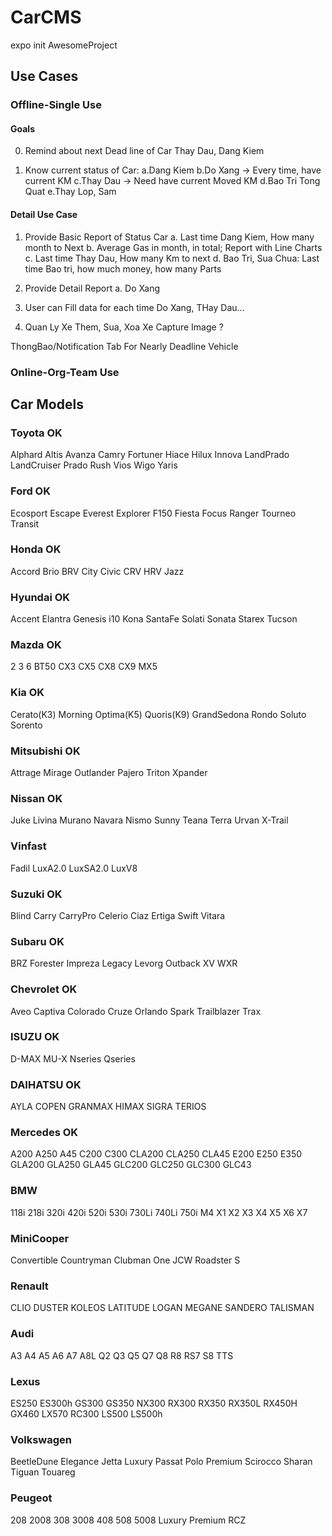 # CarCMS

expo init AwesomeProject

## Use Cases

### Offline-Single Use

#### Goals

0. Remind about next Dead line of Car
		Thay Dau, Dang Kiem

1. Know current status of Car: 
    a.Dang Kiem
    b.Do Xang    -> Every time, have current KM 
    c.Thay Dau		-> Need have current Moved KM
    d.Bao Tri Tong Quat
    e.Thay Lop, Sam

#### Detail Use Case

1. Provide Basic Report of Status Car
	a. Last time Dang Kiem, How many month to Next
	b. Average Gas in month, in total; Report with Line Charts
	c. Last time Thay Dau, How many Km to next 
	d. Bao Tri, Sua Chua: Last time Bao tri, how much money, how many Parts

2. Provide Detail Report
	a. Do Xang



3. User can Fill data for each time Do Xang, THay Dau...

4. Quan Ly Xe
	Them, Sua, Xoa Xe
		Capture Image ?

ThongBao/Notification Tab
	For Nearly Deadline Vehicle

### Online-Org-Team Use


## Car Models
### Toyota OK
Alphard Altis Avanza Camry Fortuner Hiace Hilux Innova LandPrado LandCruiser Prado Rush Vios Wigo Yaris
### Ford	OK
Ecosport Escape Everest Explorer F150 Fiesta Focus Ranger Tourneo Transit
### Honda	OK
Accord Brio BRV City Civic CRV HRV Jazz
### Hyundai OK
Accent Elantra Genesis i10 Kona SantaFe Solati Sonata Starex Tucson 
### Mazda OK
2 3 6 BT50 CX3 CX5 CX8 CX9 MX5
### Kia OK
Cerato(K3) Morning Optima(K5) Quoris(K9) GrandSedona Rondo Soluto Sorento 
### Mitsubishi OK
Attrage Mirage Outlander Pajero Triton Xpander
### Nissan OK
Juke Livina Murano Navara Nismo Sunny Teana Terra Urvan X-Trail
### Vinfast
Fadil LuxA2.0 LuxSA2.0 LuxV8
### Suzuki OK
Blind Carry CarryPro Celerio Ciaz Ertiga Swift Vitara
### Subaru OK
BRZ Forester Impreza Legacy Levorg Outback XV WXR
### Chevrolet OK
Aveo Captiva Colorado Cruze Orlando Spark Trailblazer Trax
### ISUZU OK
D-MAX MU-X Nseries Qseries
### DAIHATSU OK
AYLA COPEN GRANMAX HIMAX SIGRA TERIOS 
### Mercedes OK
A200 A250 A45 C200 C300 CLA200 CLA250 CLA45 E200 E250 E350  GLA200 GLA250  GLA45 GLC200 GLC250 GLC300 GLC43


### BMW
118i 218i 320i 420i 520i 530i 730Li 740Li 750i M4 X1 X2 X3 X4 X5 X6 X7
### MiniCooper 
Convertible Countryman Clubman One JCW Roadster S
### Renault
CLIO DUSTER KOLEOS LATITUDE LOGAN MEGANE SANDERO TALISMAN 
### Audi
A3 A4 A5 A6 A7 A8L Q2 Q3 Q5 Q7 Q8 R8  RS7 S8 TTS
### Lexus
ES250 ES300h GS300 GS350 NX300 RX300 RX350 RX350L RX450H GX460 LX570 RC300 LS500 LS500h
### Volkswagen
BeetleDune Elegance Jetta Luxury Passat Polo Premium Scirocco Sharan Tiguan Touareg
### Peugeot 
208 2008 308 3008 408 508 5008 Luxury Premium RCZ

